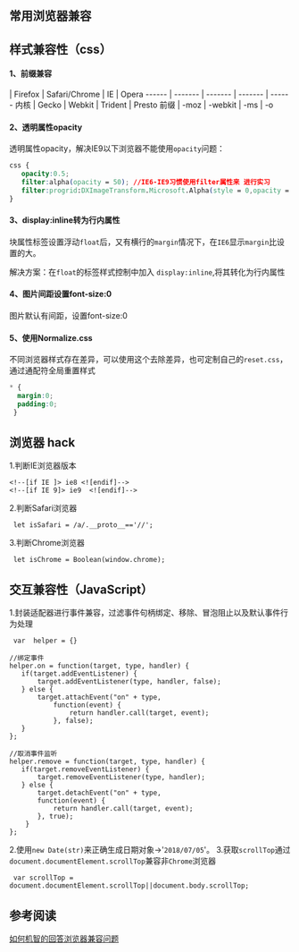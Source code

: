 ## 常用浏览器兼容

## 样式兼容性（css）

#### 1、前缀兼容
  | Firefox | Safari/Chrome | IE | Opera 
 ------ | ------- | ------- | ------- | ------
 内核 | Gecko | Webkit | Trident | Presto 
 前缀 | -moz    | -webkit       | -ms | -o 

 #### 2、透明属性opacity
 透明属性opacity，解决IE9以下浏览器不能使用`opacity`问题：
 ```css
css {
    opacity:0.5;
 	filter:alpha(opacity = 50); //IE6-IE9习惯使用filter属性来 进行实习
 	filter:progrid:DXImageTransform.Microsoft.Alpha(style = 0,opacity = 50); //IE4-IE9都支持
}
 ```
 #### 3、display:inline转为行内属性

 块属性标签设置浮动`float`后，又有横行的`margin`情况下，在`IE6`显示`margin`比设置的大。

 解决方案：在`float`的标签样式控制中加入 `display:inline`,将其转化为行内属性

 #### 4、图片间距设置font-size:0

 图片默认有间距，设置font-size:0

 #### 5、使用Normalize.css

 不同浏览器样式存在差异，可以使用这个去除差异，也可定制自己的`reset.css`，通过通配符全局重置样式

```css
* {
  margin:0;
  padding:0;
 }
```

 ## 浏览器 hack

1.判断IE浏览器版本

```
<!--[if IE ]> ie8 <![endif]-->
<!--[if IE 9]> ie9  <![endif]-->
```
2.判断Safari浏览器
```
 let isSafari = /a/.__proto__=='//';

```
3.判断Chrome浏览器

```
 let isChrome = Boolean(window.chrome);

```
 ## 交互兼容性（JavaScript）
 1.封装适配器进行事件兼容，过滤事件句柄绑定、移除、冒泡阻止以及默认事件行为处理
 ```
  var  helper = {}

 //绑定事件
 helper.on = function(target, type, handler) {
 	if(target.addEventListener) {
 		target.addEventListener(type, handler, false);
 	} else {
 		target.attachEvent("on" + type,
 			function(event) {
 				return handler.call(target, event);
 		    }, false);
 	}
 };

 //取消事件监听
 helper.remove = function(target, type, handler) {
 	if(target.removeEventListener) {
 		target.removeEventListener(type, handler);
 	} else {
 		target.detachEvent("on" + type,
 	    function(event) {
 			return handler.call(target, event);
 		}, true);
     }
 };

 ```

 2.使用`new Date(str)`来正确生成日期对象->'`2018/07/05`'。
 3.获取`scrollTop`通过`document.documentElement.scrollTop`兼容非`Chrome`浏览器
 ```
  var scrollTop = document.documentElement.scrollTop||document.body.scrollTop;

 ```
 ## 参考阅读
 [如何机智的回答浏览器兼容问题](https://juejin.im/post/5b3da006e51d4518f140edb2)
